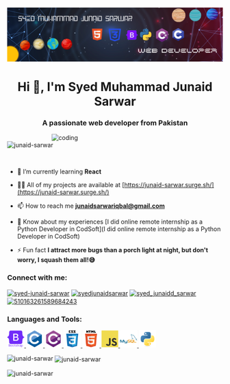 ![logo](https://github.com/junaid-sarwar/junaid-sarwar/blob/main/Github%20Banner.png)
<h1 align="center">Hi 👋, I'm Syed Muhammad Junaid Sarwar</h1>
<h3 align="center">A passionate web developer from Pakistan</h3>

<img align="right" alt="coding" width="400" src="https://i.pinimg.com/originals/e8/f4/53/e8f453469a3ec97ecd354df465d73913.gif">

<p align="left"> <img src="https://komarev.com/ghpvc/?username=junaid-sarwar&label=Profile%20views&color=0e75b6&style=flat" alt="junaid-sarwar" /> </p>

<p align="left"> <a href="https://twitter.com/" target="blank"><img src="https://img.shields.io/twitter/follow/?logo=twitter&style=for-the-badge" alt="" /></a> </p>

- 🌱 I’m currently learning **React**

- 👨‍💻 All of my projects are available at [https://junaid-sarwar.surge.sh/](https://junaid-sarwar.surge.sh/)

- 📫 How to reach me **junaidsarwariqbal@gmail.com**

- 📄 Know about my experiences [I did online remote internship as a Python Developer in CodSoft](I did online remote internship as a Python Developer in CodSoft)

- ⚡ Fun fact **I attract more bugs than a porch light at night, but don't worry, I squash them all!😅**

<h3 align="left">Connect with me:</h3>
<p align="left">
<a href="https://linkedin.com/in/syed-junaid-sarwar" target="blank"><img align="center" src="https://raw.githubusercontent.com/rahuldkjain/github-profile-readme-generator/master/src/images/icons/Social/linked-in-alt.svg" alt="syed-junaid-sarwar" height="30" width="40" /></a>
<a href="https://fb.com/syedjunaidsarwar" target="blank"><img align="center" src="https://raw.githubusercontent.com/rahuldkjain/github-profile-readme-generator/master/src/images/icons/Social/facebook.svg" alt="syedjunaidsarwar" height="30" width="40" /></a>
<a href="https://instagram.com/syed_junaidd_sarwar" target="blank"><img align="center" src="https://raw.githubusercontent.com/rahuldkjain/github-profile-readme-generator/master/src/images/icons/Social/instagram.svg" alt="syed_junaidd_sarwar" height="30" width="40" /></a>
<a href="https://discord.gg/510163261589684243" target="blank"><img align="center" src="https://raw.githubusercontent.com/rahuldkjain/github-profile-readme-generator/master/src/images/icons/Social/discord.svg" alt="510163261589684243" height="30" width="40" /></a>
</p>

<h3 align="left">Languages and Tools:</h3>
<p align="left"> <a href="https://getbootstrap.com" target="_blank" rel="noreferrer"> <img src="https://raw.githubusercontent.com/devicons/devicon/master/icons/bootstrap/bootstrap-plain-wordmark.svg" alt="bootstrap" width="40" height="40"/> </a> <a href="https://www.cprogramming.com/" target="_blank" rel="noreferrer"> <img src="https://raw.githubusercontent.com/devicons/devicon/master/icons/c/c-original.svg" alt="c" width="40" height="40"/> </a> <a href="https://www.w3schools.com/cs/" target="_blank" rel="noreferrer"> <img src="https://raw.githubusercontent.com/devicons/devicon/master/icons/csharp/csharp-original.svg" alt="csharp" width="40" height="40"/> </a> <a href="https://www.w3schools.com/css/" target="_blank" rel="noreferrer"> <img src="https://raw.githubusercontent.com/devicons/devicon/master/icons/css3/css3-original-wordmark.svg" alt="css3" width="40" height="40"/> </a> <a href="https://www.w3.org/html/" target="_blank" rel="noreferrer"> <img src="https://raw.githubusercontent.com/devicons/devicon/master/icons/html5/html5-original-wordmark.svg" alt="html5" width="40" height="40"/> </a> <a href="https://developer.mozilla.org/en-US/docs/Web/JavaScript" target="_blank" rel="noreferrer"> <img src="https://raw.githubusercontent.com/devicons/devicon/master/icons/javascript/javascript-original.svg" alt="javascript" width="40" height="40"/> </a> <a href="https://www.mysql.com/" target="_blank" rel="noreferrer"> <img src="https://raw.githubusercontent.com/devicons/devicon/master/icons/mysql/mysql-original-wordmark.svg" alt="mysql" width="40" height="40"/> </a> <a href="https://www.python.org" target="_blank" rel="noreferrer"> <img src="https://raw.githubusercontent.com/devicons/devicon/master/icons/python/python-original.svg" alt="python" width="40" height="40"/> </a> </p>

<p><img align="left" src="https://github-readme-stats.vercel.app/api/top-langs?username=junaid-sarwar&show_icons=true&locale=en&layout=compact" alt="junaid-sarwar" /></p>

<p>&nbsp;<img align="center" src="https://github-readme-stats.vercel.app/api?username=junaid-sarwar&show_icons=true&locale=en" alt="junaid-sarwar" /></p>

<p><img align="center" src="https://github-readme-streak-stats.herokuapp.com/?user=junaid-sarwar&" alt="junaid-sarwar" /></p>
